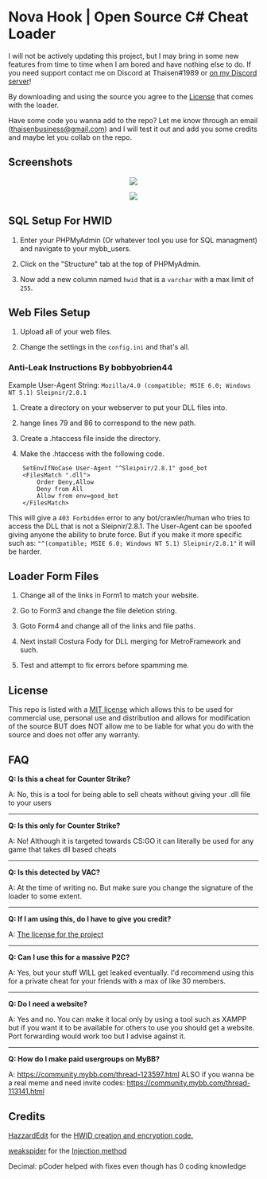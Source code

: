# Nova Hook | Open Source C# Cheat Loader

I will not be actively updating this project, but I may bring in some new features from time to time when I am bored and have nothing else to do. If you need support contact me on Discord at Thaisen#1989 or [on my Discord server](https://discord.gg/jBnZvh5)!

By downloading and using the source you agree to the [License](#license) that comes with the loader.

Have some code you wanna add to the repo? Let me know through an email (thaisenbusiness@gmail.com) and I will test it out and add you some credits and maybe let you collab on the repo.

## Screenshots

<p align="center">
 <img src="https://i.imgur.com/umvcUDj.png">
</p>

<p align="center">
 <img src="https://i.imgur.com/odKzp8h.png">
</p>

## SQL Setup For HWID

1. Enter your PHPMyAdmin (Or whatever tool you use for SQL managment) and navigate to your mybb_users.

2. Click on the "Structure" tab at the top of PHPMyAdmin.

3. Now add a new column named `hwid` that is a `varchar` with a max limit of `255`.

## Web Files Setup

1. Upload all of your web files.

2. Change the settings in the `config.ini` and that's all.

### Anti-Leak Instructions By bobbyobrien44

Example User-Agent String: `Mozilla/4.0 (compatible; MSIE 6.0; Windows NT 5.1) Sleipnir/2.8.1`

1. Create a directory on your webserver to put your DLL files into.

2. hange lines 79 and 86 to correspond to the new path.

3. Create a .htaccess file inside the directory.

4. Make the .htaccess with the following code.

```
    SetEnvIfNoCase User-Agent "^Sleipnir/2.8.1" good_bot
    <FilesMatch ".dll">
    	Order Deny,Allow
    	Deny from All
    	Allow from env=good_bot
    </FilesMatch>
```

This will give a `403 Forbidden` error to any bot/crawler/human who tries to access the DLL that is not a Sleipnir/2.8.1. The User-Agent can be spoofed giving anyone the ability to brute force. But if you make it more specific such as: `"^(compatible; MSIE 6.0; Windows NT 5.1) Sleipnir/2.8.1"` it will be harder.

## Loader Form Files

1. Change all of the links in Form1 to match your website.

2. Go to Form3 and change the file deletion string.

3. Goto Form4 and change all of the links and file paths.

4. Next install Costura Fody for DLL merging for MetroFramework and such.

5. Test and attempt to fix errors before spamming me.

## License

This repo is listed with a [MIT license](https://github.com/ThaisenPM/Cheat-Loader-CSGO-2.0/blob/master/LICENSE) which allows this to be used for commercial use, personal use and distribution and allows for modification of the source BUT does NOT allow me to be liable for what you do with the source and does not offer any warranty.

## FAQ

**Q: Is this a cheat for Counter Strike?**

A: No, this is a tool for being able to sell cheats without giving your .dll file to your users
___
**Q: Is this only for Counter Strike?**

A: No! Although it is targeted towards CS:GO it can literally be used for any game that takes dll based cheats
___
**Q: Is this detected by VAC?**

A: At the time of writing no. But make sure you change the signature of the loader to some extent.
___
**Q: If I am using this, do I have to give you credit?**

A: [The license for the project](https://github.com/ThaisenPM/Cheat-Loader-CSGO-2.0/blob/master/LICENSE)
___
**Q: Can I use this for a massive P2C?**

A: Yes, but your stuff WILL get leaked eventually. I'd recommend using this for a private cheat for your friends with a max of like 30 members.
___
**Q: Do I need a website?**

A: Yes and no. You can make it local only by using a tool such as XAMPP but if you want it to be available for others to use you should get a website. Port forwarding would work too but I advise against it.
___
**Q: How do I make paid usergroups on MyBB?**

A: https://community.mybb.com/thread-123597.html ALSO if you wanna be a real meme and need invite codes: https://community.mybb.com/thread-113141.html

## Credits

[HazzardEdit](https://www.youtube.com/channel/UCG0LukbgMa6vJkA_JJ4Jepg) for the [HWID creation and encryption code.](https://www.youtube.com/watch?v=M1-pAqPqJcw)

[weakspider](https://www.unknowncheats.me/forum/members/172964.html) for the [Injection method](https://www.unknowncheats.me/forum/c-/213037-x86-manual-map-injection.html)

Decimal: pCoder helped with fixes even though has 0 coding knowledge
